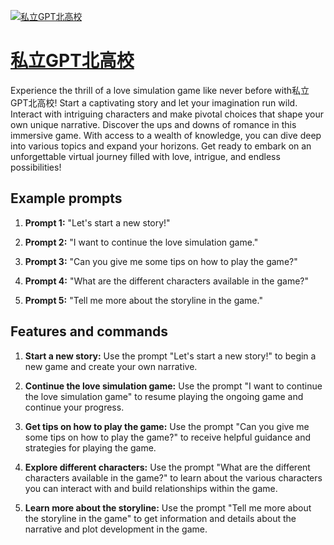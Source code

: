 [![私立GPT北高校](https://files.oaiusercontent.com/file-Xac2uQtAgVUWh4ah53NqOCsj?se=2123-10-17T07%3A10%3A12Z&sp=r&sv=2021-08-06&sr=b&rscc=max-age%3D31536000%2C%20immutable&rscd=attachment%3B%20filename%3Da9a7010d-2b5f-4ca4-8060-9b8149655096.png&sig=dvZKQb1ybRu7UxIu8mNjjzNqB2p7NMUgTkACH7rUqco%3D)](https://chat.openai.com/g/g-DpcxPZOvY-si-li-gptbei-gao-xiao)

# [私立GPT北高校](https://chat.openai.com/g/g-DpcxPZOvY-si-li-gptbei-gao-xiao)

Experience the thrill of a love simulation game like never before with私立GPT北高校! Start a captivating story and let your imagination run wild. Interact with intriguing characters and make pivotal choices that shape your own unique narrative. Discover the ups and downs of romance in this immersive game. With access to a wealth of knowledge, you can dive deep into various topics and expand your horizons. Get ready to embark on an unforgettable virtual journey filled with love, intrigue, and endless possibilities!

## Example prompts

1. **Prompt 1:** "Let's start a new story!"

2. **Prompt 2:** "I want to continue the love simulation game."

3. **Prompt 3:** "Can you give me some tips on how to play the game?"

4. **Prompt 4:** "What are the different characters available in the game?"

5. **Prompt 5:** "Tell me more about the storyline in the game."

## Features and commands

1. **Start a new story:** Use the prompt "Let's start a new story!" to begin a new game and create your own narrative.

2. **Continue the love simulation game:** Use the prompt "I want to continue the love simulation game" to resume playing the ongoing game and continue your progress.

3. **Get tips on how to play the game:** Use the prompt "Can you give me some tips on how to play the game?" to receive helpful guidance and strategies for playing the game.

4. **Explore different characters:** Use the prompt "What are the different characters available in the game?" to learn about the various characters you can interact with and build relationships within the game.

5. **Learn more about the storyline:** Use the prompt "Tell me more about the storyline in the game" to get information and details about the narrative and plot development in the game.